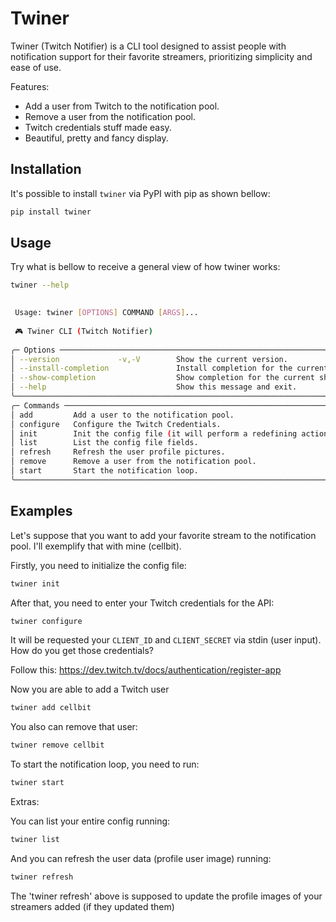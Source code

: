 # Twiner

Twiner (Twitch Notifier) is a CLI tool designed to assist people with notification support for their favorite streamers, prioritizing simplicity and ease of use.

Features:

- Add a user from Twitch to the notification pool.
- Remove a user from the notification pool.
- Twitch credentials stuff made easy.
- Beautiful, pretty and fancy display.

## Installation

It's possible to install `twiner` via PyPI with pip as shown bellow:
```bash
pip install twiner
```

## Usage

Try what is bellow to receive a general view of how twiner works:
```bash
twiner --help
```

```bash
                                                                                                                                                    
 Usage: twiner [OPTIONS] COMMAND [ARGS]...                                                                                                          
                                                                                                                                                    
 🎮 Twiner CLI (Twitch Notifier)                                                                                                                    
                                                                                                                                                    
╭─ Options ────────────────────────────────────────────────────────────────────────────────────────────────────────────────────────────────────────╮
│ --version             -v,-V        Show the current version.                                                                                     │
│ --install-completion               Install completion for the current shell.                                                                     │
│ --show-completion                  Show completion for the current shell, to copy it or customize the installation.                              │
│ --help                             Show this message and exit.                                                                                   │
╰──────────────────────────────────────────────────────────────────────────────────────────────────────────────────────────────────────────────────╯
╭─ Commands ───────────────────────────────────────────────────────────────────────────────────────────────────────────────────────────────────────╮
│ add         Add a user to the notification pool.                                                                                                 │
│ configure   Configure the Twitch Credentials.                                                                                                    │
│ init        Init the config file (it will perform a redefining action through the config file, using it exclusively for the initial setup).      │
│ list        List the config file fields.                                                                                                         │
│ refresh     Refresh the user profile pictures.                                                                                                   │
│ remove      Remove a user from the notification pool.                                                                                            │
│ start       Start the notification loop.                                                                                                         │
╰──────────────────────────────────────────────────────────────────────────────────────────────────────────────────────────────────────────────────╯

```

## Examples

Let's suppose that you want to add your favorite stream to the notification pool. I'll exemplify that with mine (cellbit).

Firstly, you need to initialize the config file:
```bash
twiner init
```

After that, you need to enter your Twitch credentials for the API:
```bash
twiner configure
```

It will be requested your `CLIENT_ID` and `CLIENT_SECRET` via stdin (user input). How do you get those credentials?

Follow this: https://dev.twitch.tv/docs/authentication/register-app


Now you are able to add a Twitch user
```bash
twiner add cellbit
```

You also can remove that user:
```bash
twiner remove cellbit
```

To start the notification loop, you need to run:
```bash
twiner start
```

Extras:

You can list your entire config running:
```bash
twiner list
```

And you can refresh the user data (profile user image) running:
```bash
twiner refresh
```

The 'twiner refresh' above is supposed to update the profile images of your streamers added (if they updated them)
